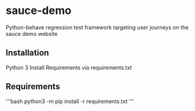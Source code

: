 # sauce-demo
Python-behave regression test framework targeting user journeys on the sauce demo website

## Installation
Python 3
Install Requirements via requirements.txt

## Requirements
'''bash
python3 -m pip install -r requirements.txt
'''